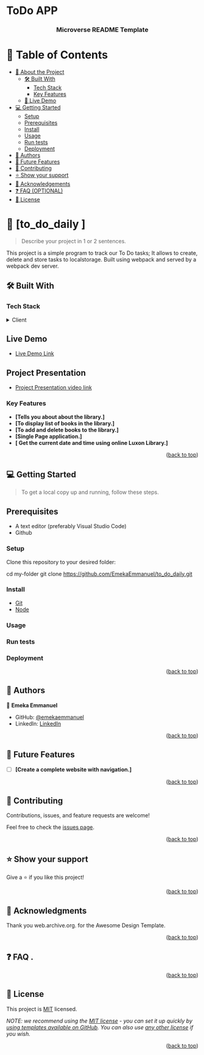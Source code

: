 # ToDo APP 

<a name="readme-top"></a>

<div align="center">  

  <h3><b>Microverse README Template</b></h3>

</div> 

# 📗 Table of Contents

- [📖 About the Project](#about-project)
  - [🛠 Built With](#built-with)
    - [Tech Stack](#tech-stack)
    - [Key Features](#key-features)
  - [🚀 Live Demo](#live-demo)
- [💻 Getting Started](#getting-started)
  - [Setup](#setup)
  - [Prerequisites](#prerequisites)
  - [Install](#install)
  - [Usage](#usage)
  - [Run tests](#run-tests)
  - [Deployment](#triangular_flag_on_post-deployment)
- [👥 Authors](#authors)
- [🔭 Future Features](#future-features)
- [🤝 Contributing](#contributing)
- [⭐️ Show your support](#support)
- [🙏 Acknowledgements](#acknowledgements)
- [❓ FAQ (OPTIONAL)](#faq)
- [📝 License](#license) 

# 📖 [to_do_daily ] <a name="about-project"></a>

> Describe your project in 1 or 2 sentences.

This project is a simple program to track our To Do tasks; It allows to create, delete and store tasks to localstorage. Built using webpack and served by a webpack dev server.

## 🛠 Built With <a name="built-with"></a>

### Tech Stack <a name="tech-stack"></a>

<details>
  <summary>Client</summary>
  <ul>
    <li><a href="#">HTML</a></li>
    <li><a href="#">CSS</a></li>
    <li><a href="#">JavaScript</a></li>
  </ul>
</details>

## Live Demo <a name="live-demo"></a>

- [Live Demo Link](https://emekaemmanuel.github.io/to_do_daily/) 

## Project Presentation <a name="project-presentation"></a>

- [Project Presentation video link](https://) 

### Key Features <a name="key-features"></a>

- **[Tells you about about the library.]**
- **[To display list of books in the library.]**
- **[To add and delete books to the library.]**
- **[Single Page application.]**
- **[ Get the current date and time using online Luxon Library.]**


<p align="right">(<a href="#readme-top">back to top</a>)</p>


## 💻 Getting Started <a name="getting-started"></a>

> To get a local copy up and running, follow these steps.

## Prerequisites
- A text editor (preferably Visual Studio Code)
- Github

### Setup

Clone this repository to your desired folder:

  cd my-folder
  git clone https://github.com/EmekaEmmanuel/to_do_daily.git

### Install
  -  [Git](https://git-scm.com/downloads)
  -  [Node](https://nodejs.org/en/download/)

### Usage

### Run tests

### Deployment

<p align="right">(<a href="#readme-top">back to top</a>)</p>

## 👥 Authors <a name="authors"></a> 

👤 **Emeka Emmanuel**

- GitHub: [@emekaemmanuel](https://github.com/emekaemmanuel)
- LinkedIn: [LinkedIn](https://linkedin.com/in/emeka-ugboaja-167820226)


<p align="right">(<a href="#readme-top">back to top</a>)</p> 

## 🔭 Future Features <a name="future-features"></a>


- [ ] **[Create a complete website with navigation.]**


<p align="right">(<a href="#readme-top">back to top</a>)</p> 

## 🤝 Contributing <a name="contributing"></a>

Contributions, issues, and feature requests are welcome!

Feel free to check the [issues page](../../issues/https://github.com/EmekaEmmanuel/to_do_daily/issues).

<p align="right">(<a href="#readme-top">back to top</a>)</p> 

## ⭐️ Show your support <a name="support"></a>

Give a ⭐️ if you like this project! 


<p align="right">(<a href="#readme-top">back to top</a>)</p>

## 🙏 Acknowledgments <a name="acknowledgements"></a> 
Thank you  web.archive.org. for the Awesome Design Template.

<p align="right">(<a href="#readme-top">back to top</a>)</p>

## ❓ FAQ <a name="faq"></a>.

<p align="right">(<a href="#readme-top">back to top</a>)</p>

## 📝 License <a name="license"></a>

This project is [MIT](./LICENSE) licensed.

_NOTE: we recommend using the [MIT license](https://choosealicense.com/licenses/mit/) - you can set it up quickly by [using templates available on GitHub](https://docs.github.com/en/communities/setting-up-your-project-for-healthy-contributions/adding-a-license-to-a-repository). You can also use [any other license](https://choosealicense.com/licenses/) if you wish._

<p align="right">(<a href="#readme-top">back to top</a>)</p>